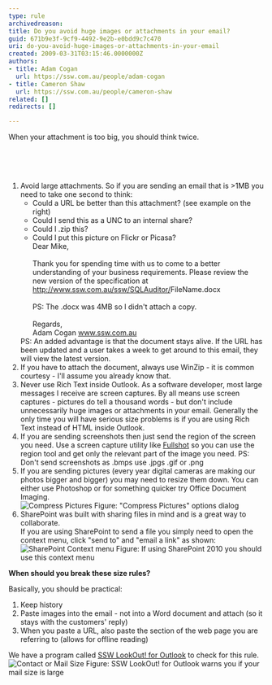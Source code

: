 ```yaml
---
type: rule
archivedreason: 
title: Do you avoid huge images or attachments in your email?
guid: 671b9e3f-9cf9-4492-9e2b-e0bdd9c7c470
uri: do-you-avoid-huge-images-or-attachments-in-your-email
created: 2009-03-31T03:15:46.0000000Z
authors:
- title: Adam Cogan
  url: https://ssw.com.au/people/adam-cogan
- title: Cameron Shaw
  url: https://ssw.com.au/people/cameron-shaw
related: []
redirects: []

---
```



<p>When your attachment is too big, you should think twice.​<br><br></p>
<br><excerpt class='endintro'></excerpt><br>
<ol><li>Avoid large attachments. So if you are sending an email that is &gt;1MB you need to take one second to think&#58;<ul><li>Could a URL be better than this attachment? (see example on the right)</li><li>Could I send this as a UNC to an internal share?<br></li><li>Could I .zip this?<br></li><li>Could I put this picture on Flickr or Picasa?<div class="ms-rteCustom-GreyBox">Dear Mike,<br><br>Thank you for spending time with us to come to a better understanding of your business requirements. Please review the new version of the specification at <a href="http&#58;//www.ssw.com.au/ssw/SQLAuditor/Default.aspx">http&#58;//www.ssw.com.au/ssw/SQLAuditor/</a>FileName.docx <br> 
               <br>PS&#58; The .docx was 4MB so I didn't attach a copy. <br> 
               <br>Regards, <br>Adam Cogan <a href="http&#58;//www.ssw.com.au/ssw">www.ssw.com.au</a> </div></li></ul>PS&#58; An added advantage is that the document stays alive. If the URL has been updated and a user takes a week to get around to this email, they will view the latest version.</li><li>If you have to attach the document, always use WinZip - it is common courtesy - I'll assume you already know that.</li><li>Never use Rich Text inside Outlook. As a software developer, most large messages I receive are screen captures. By all means use screen captures - pictures do tell a thousand words - but don't include unnecessarily huge images or attachments in your email. Generally the only time you will have serious size problems is if you are using Rich Text instead of HTML inside Outlook.</li><li>If you are sending screenshots then just send the region of the screen you need. Use a screen capture utility like <a href="http&#58;//www.ssw.com.au/ssw/Standards/DeveloperGeneral/WindowsTools.aspx#Snagit">Fullshot</a> so you can use the region tool and get only the relevant part of the image you need. PS&#58; Don't send screenshots as .bmps use .jpgs .gif or .png</li><li>If you are sending pictures (every year digital cameras are making our photos bigger and bigger) you may need to resize them down. You can either use Photoshop or for something quicker try Office Document Imaging. <br>
      <img src="/PublishingImages/compress-pictures.jpg" alt="Compress Pictures" class="ms-rteCustom-ImageArea" /> <span class="ms-rteCustom-FigureNormal">Figure&#58; &quot;Compress Pictures&quot; options dialog</span></li><li>SharePoint was built with sharing files in mind and is a great way to collaborate.<br>If you are using SharePoint to send a file you simply need to open the context menu, click &quot;send to&quot; and &quot;email a link&quot; as shown&#58; <br>
      <img src="/PublishingImages/sharepoint-context-menu.jpg" alt="SharePoint Context menu" class="ms-rteCustom-ImageArea" /> <span class="ms-rteCustom-FigureNormal">Figure&#58; If using SharePoint 2010 you should use this context menu</span></li></ol><p>
   <strong>When should you break these size rules?</strong> </p><p>Basically, you should be practical&#58;</p><ol><li>Keep history</li><li>Paste images into the email - not into a Word document and attach (so it stays with the customers' reply)</li><li>When you paste a URL, also paste the section of the web page you are referring to (allows for offline reading)</li></ol><div class="ms-rteCustom-YellowBorderBox">We have a program called <a href="http&#58;//www.ssw.com.au/ssw/LookOut/">SSW LookOut! for Outlook</a> to check for this rule. <img src="/PublishingImages/ContactorMailSize.gif" alt="Contact or Mail Size" class="ms-rteCustom-ImageArea" />  <span class="ms-rteCustom-FigureNormal">Figure&#58; SSW LookOut! for Outlook warns you if your mail size is large </span></div>


